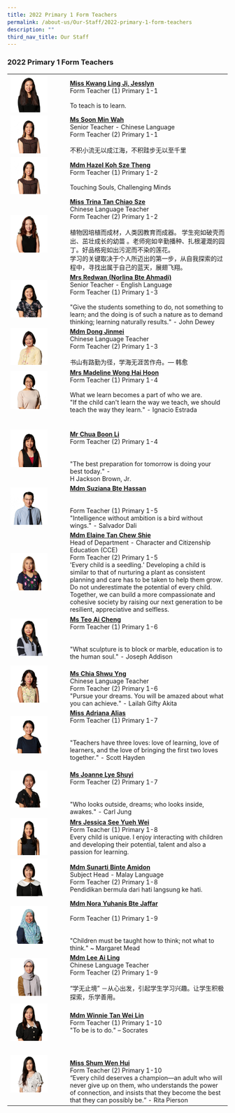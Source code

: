 ```yaml
---
title: 2022 Primary 1 Form Teachers
permalink: /about-us/Our-Staff/2022-primary-1-form-teachers
description: ""
third_nav_title: Our Staff
---
```

### 2022 Primary 1 Form Teachers

|  	|  	|
|---	|---	|
| <img src="/images/p1a.png" style="width:70%"> 	| [**Miss Kwang Ling Ji, Jesslyn**](mailto:kwang_ling_li_jesslyn@moe.edu.sg)<br>Form Teacher (1) Primary 1-1<br><br>To teach is to learn. 	|
| <img src="/images/p1b.png" style="width:70%"> 	| [**Ms Soon Min Wah**](mailto:soon_min_wah@moe.edu.sg)<br>Senior Teacher - Chinese Language<br>Form Teacher (2) Primary 1-1<br><br>不积小流无以成江海，不积跬步无以至千里 	|
| <img src="/images/p1b.png" style="width:70%"> 	| [**Mdm Hazel Koh Sze Theng**](mailto:koh_sze_theng_hazel@moe.edu.sg)<br>Form Teacher (1) Primary 1-2<br><br>Touching Souls, Challenging Minds 	|
| <img src="/images/p1c.png" style="width:70%"> 	| [**Miss Trina Tan Chiao Sze**](mailto:tan_chiao_sze_trina@moe.edu.sg)<br>Chinese Language Teacher<br>Form Teacher (2) Primary 1-2<br><br>植物因培植而成材，人类因教育而成器。 学生宛如破壳而出、茁壮成长的幼苗 。老师宛如辛勤播种、扎根灌溉的园丁。好品格宛如出污泥而不染的莲花。<br>学习的关键取决于个人所迈出的第一步，从自我探索的过程中，寻找出属于自己的蓝天，展翅飞翔。 	|
| <img src="/images/p1d.png" style="width:70%"> 	| [**Mrs Redwan (Norlina Bte Ahmadi)**](mailto:norlina_ahmadi@moe.edu.sg)<br>Senior Teacher - English Language<br>Form Teacher (1) Primary 1-3<br><br>"Give the students something to do, not something to learn; and the doing is of such a nature as to demand thinking; learning naturally results." - John Dewey 	|
| <img src="/images/p1e.png" style="width:70%"> 	| [**Mdm Dong Jinmei**](mailto:dong_jinmei@moe.edu.sg)<br>Chinese Language Teacher<br>Form Teacher (2) Primary 1-3<br><br>书山有路勤为径，学海无涯苦作舟。— 韩愈 	|
| <img src="/images/p1f.png" style="width:70%"> 	| [**Mrs Madeline Wong Hai Hoon**](mailto:lim_hai_hoon_madeline@moe.edu.sg)<br>Form Teacher (1) Primary 1-4<br><br>What we learn becomes a part of who we are.<br>"If the child can't learn the way we teach, we should teach the way they learn." - Ignacio Estrada 	|
| <img src="/images/p1g.png" style="width:70%"> 	| <br><br>[**Mr Chua Boon Li**](mailto:chua_boon_li@moe.edu.sg)<br>Form Teacher (2) Primary 1-4<br><br><br>"The best preparation for tomorrow is doing your best today." -<br>H Jackson Brown, Jr. 	|
| <img src="/images/p1h.png" style="width:70%"> 	| [**Mdm Suziana Bte Hassan**](mailto:suziana_hassan@moe.edu.sg)<br><br><br>Form Teacher (1) Primary 1-5<br>"Intelligence without ambition is a bird without wings." - Salvador Dali 	|
| <img src="/images/p1i.png" style="width:70%"> 	| [**Mdm Elaine Tan Chew Shie**](mailto:tan_chew_shie@moe.edu.sg)<br>Head of Department - Character and Citizenship Education (CCE)<br>Form Teacher (2) Primary 1-5<br>'Every child is a seedling.' Developing a child is similar to that of nurturing a plant as consistent planning and care has to be taken to help them grow. Do not underestimate the potential of every child. Together, we can build a more compassionate and cohesive society by raising our next generation to be resilient, appreciative and selfless.  	|
| <img src="/images/p1j.png" style="width:70%"> 	| [**Ms Teo Ai Cheng**](mailto:teo_ai_cheng@moe.edu.sg)<br>Form Teacher (1) Primary 1-6<br><br><br>"What sculpture is to block or marble, education is to the human soul." - Joseph Addison  	|
| <img src="/images/p1k.png" style="width:70%"> 	| <br>[**Ms Chia Shwu Yng**](mailto:chia_shwu_yng@moe.edu.sg)<br>Chinese Language Teacher<br>Form Teacher (2) Primary 1-6<br> "Pursue your dreams. You will be amazed about what you can achieve." - Lailah Gifty Akita  	|
| <img src="/images/p1l.png" style="width:70%">  	| **[Miss Adriana Alias](mailto:adriana_alias@moe.edu.sg)**<br>Form Teacher (1) Primary 1-7<br><br><br>"Teachers have three loves: love of learning, love of learners, and the love of bringing the first two loves together." - Scott Hayden 	|
| <img src="/images/p1m.png" style="width:70%"> 	| <br>[**Ms Joanne Lye Shuyi**](mailto:joanne_lye_shuyi@moe.edu.sg)<br>Form Teacher (2) Primary 1-7<br><br><br>"Who looks outside, dreams; who looks inside, awakes." - Carl Jung   	|
| <img src="/images/p1n.png" style="width:70%"> 	| [**Mrs Jessica See Yueh Wei**](mailto:liew_yueh_wei@moe.edu.sg)<br>Form Teacher (1) Primary 1-8<br>Every child is unique. I enjoy interacting with children and developing their potential, talent and also a passion for learning.  	|
| <img src="/images/p1o.png" style="width:70%"> 	| [**Mdm Sunarti Binte Amidon**](mailto:sunarti_amidon@moe.edu.sg)<br>Subject Head - Malay Language<br>Form Teacher (2) Primary 1-8<br>Pendidikan bermula dari hati langsung ke hati.  	|
|  <img src="/images/p1p.png" style="width:70%"> 	| **[Mdm Nora Yuhanis Bte Jaffar](mailto:nora_yuhanis_jaffar@moe.edu.sg)**     <br><br>Form Teacher (1) Primary 1-9<br><br><br>"Children must be taught how to think; not what to think." ~ Margaret Mead  	|
| <img src="/images/p1q.png" style="width:70%"> 	| [**Mdm Lee Ai Ling**](mailto:lee_ai_ling_evelyn@moe.edu.sg)<br>Chinese Language Teacher<br>Form Teacher (2) Primary 1-9<br><br>“学无止境” －从心出发，引起学生学习兴趣。让学生积极探索，乐学善用。 	|
| <img src="/images/p1r.png" style="width:70%"> 	| [**Mdm Winnie Tan Wei Lin**](mailto:tan_wei_lin_winnie@moe.edu.sg)<br>Form Teacher (1) Primary 1-10<br>"To be is to do." – Socrates  	|
| <img src="/images/p1s.png" style="width:70%"> 	| <br><br>[**Miss Shum Wen Hui**](mailto:shum_wen_hui@moe.edu.sg)<br>Form Teacher (2) Primary 1-10<br>“Every child deserves a champion—an adult who will never give up on them, who understands the power of connection, and insists that they become the best that they can possibly be.” - Rita Pierson  	|